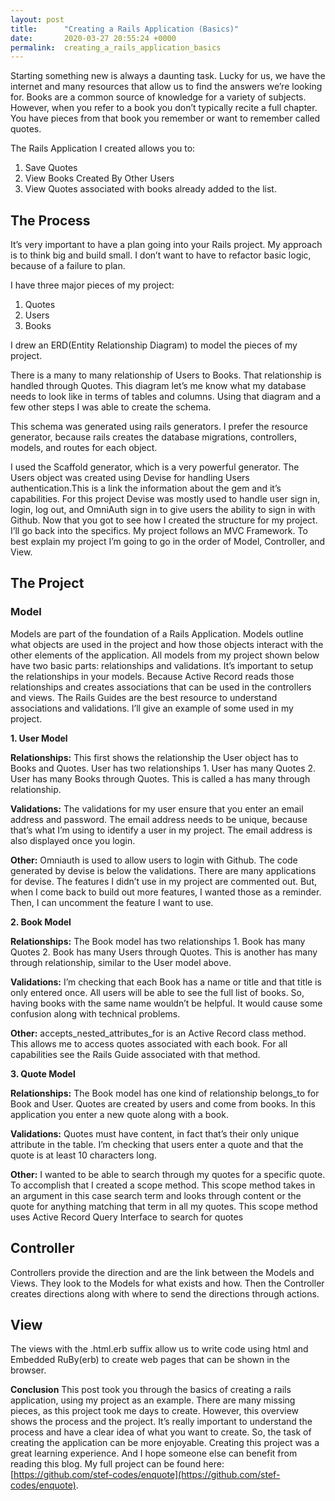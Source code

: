 ```yaml
---
layout: post
title:      "Creating a Rails Application (Basics)"
date:       2020-03-27 20:55:24 +0000
permalink:  creating_a_rails_application_basics
---
```



Starting something new is always a daunting task. Lucky for us, we have the internet and many resources that allow us to find the answers we’re looking for. Books are a common source of knowledge for a variety of subjects. However, when you refer to a book you don’t typically recite a full chapter. You have pieces from that book you remember or want to remember called quotes. 

The Rails Application I created allows you to:

1. Save Quotes
2. View Books Created By Other Users
3. View Quotes associated with books already added to the list.

## The Process

It’s very important to have a plan going into your Rails project. My approach is to think big and build small. I don’t want to have to refactor basic logic, because of a failure to plan.

I have three major pieces of my project: 

1. Quotes
2. Users
3. Books


I drew an ERD(Entity Relationship Diagram) to model the pieces of my project.

There is a many to many relationship of Users to Books. That relationship is handled through Quotes. This diagram let’s me know what my database needs to look like in terms of tables and columns. Using that diagram and a few other steps I was able to create the schema. 

This schema was generated using rails generators. I prefer the resource generator, because rails creates the database migrations, controllers, models, and routes for each object.

I used the Scaffold generator, which is a very powerful generator. The Users object was created using Devise for handling Users authentication.This is a link the information about the gem and it’s capabilities. For this project Devise was mostly used to handle user sign in, login, log out, and OmniAuth sign in to give users the ability to sign in with Github.
Now that you got to see how I created the structure for my project. I’ll go back into the specifics. My project follows an MVC Framework. To best explain my project I’m going to go in the order of Model, Controller, and View.

## The Project

### Model

Models are part of the foundation of a Rails Application. Models outline what objects are used in the project and how those objects interact with the other elements of the application.
All models from my project shown below have two basic parts: relationships and validations. It’s important to setup the relationships in your models. Because Active Record reads those relationships and creates associations that can be used in the controllers and views. The Rails Guides are the best resource to understand associations and validations. I’ll give an example of some used in my project.

**1. User Model**

**Relationships:** This first shows the relationship the User object has to Books and Quotes. User has two relationships 1. User has many Quotes 2. User has many Books through Quotes. This is called a has many through relationship.

**Validations:** The validations for my user ensure that you enter an email address and password. The email address needs to be unique, because that’s what I’m using to identify a user in my project. The email address is also displayed once you login.

**Other:** Omniauth is used to allow users to login with Github. The code generated by devise is below the validations. There are many applications for devise. The features I didn’t use in my project are commented out. But, when I come back to build out more features, I wanted those as a reminder. Then, I can uncomment the feature I want to use.

**2. Book Model**

**Relationships:** The Book model has two relationships 1. Book has many Quotes 2. Book has many Users through Quotes. This is another has many through relationship, similar to the User model above.

**Validations:** I’m checking that each Book has a name or title and that title is only entered once. All users will be able to see the full list of books. So, having books with the same name wouldn’t be helpful. It would cause some confusion along with technical problems.

**Other:** accepts_nested_attributes_for is an Active Record class method. This allows me to access quotes associated with each book. For all capabilities see the Rails Guide associated with that method.

**3. Quote Model**

**Relationships:** The Book model has one kind of relationship belongs_to for Book and User. Quotes are created by users and come from books. In this application you enter a new quote along with a book.

**Validations:** Quotes must have content, in fact that’s their only unique attribute in the table. I’m checking that users enter a quote and that the quote is at least 10 characters long.

**Other:** I wanted to be able to search through my quotes for a specific quote. To accomplish that I created a scope method. This scope method takes in an argument in this case search term and looks through content or the quote for anything matching that term in all my quotes. This scope method uses Active Record Query Interface to search for quotes

## Controller
Controllers provide the direction and are the link between the Models and Views. They look to the Models for what exists and how. Then the Controller creates directions along with where to send the directions through actions.


## View
The views with the .html.erb suffix allow us to write code using html and Embedded RuBy(erb) to create web pages that can be shown in the browser.

**Conclusion**
This post took you through the basics of creating a rails application, using my project as an example. There are many missing pieces, as this project took me days to create. However, this overview shows the process and the project. It’s really important to understand the process and have a clear idea of what you want to create. So, the task of creating the application can be more enjoyable. Creating this project was a great learning experience. And I hope someone else can benefit from reading this blog. My full project can be found here: [https://github.com/stef-codes/enquote](https://github.com/stef-codes/enquote).



